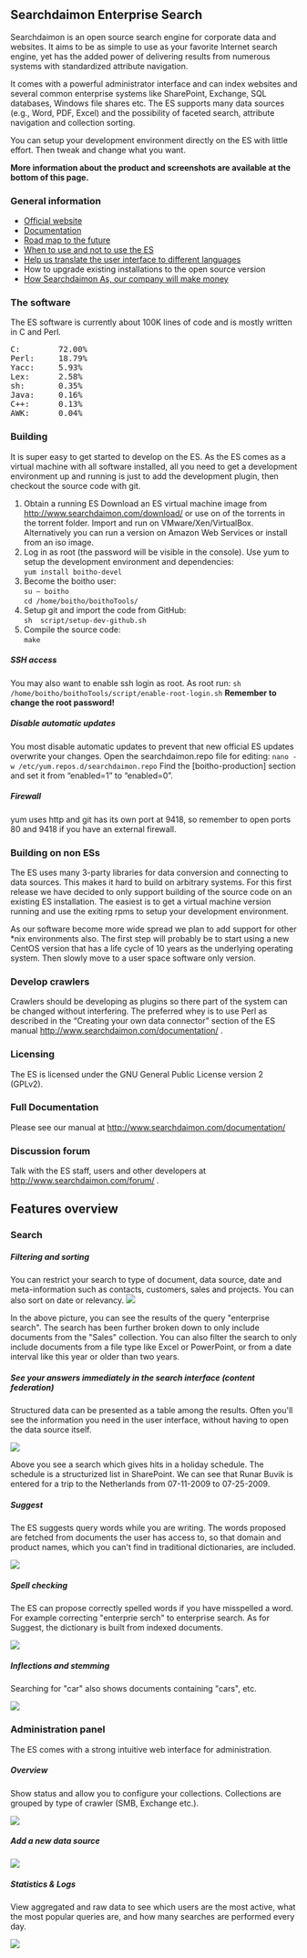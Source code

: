 ## Searchdaimon Enterprise Search ##

Searchdaimon is an open source search engine for corporate data and websites. It aims to be as simple to use as your favorite Internet search engine, yet has the added power of delivering results from numerous systems with standardized attribute navigation.

It comes with a powerful administrator interface and can index websites and several common enterprise systems like SharePoint, Exchange, SQL databases, Windows file shares etc. The ES supports many data sources (e.g., Word, PDF, Excel) and the possibility of faceted search, attribute navigation and collection sorting.

You can setup your development environment directly on the ES with little effort. Then tweak and change what you want. 

**More information about the product and screenshots are available at the bottom of this page.**

### General information ###
- [Official website](http://www.searchdaimon.com/)
- [Documentation](http://www.searchdaimon.com/documentation/)
- [Road map to the future](http://www.searchdaimon.com/wiki/Road_map_to_the_future)
- [When to use and not to use the ES](http://www.searchdaimon.com/products/when_to_use_and_not_to_use/)
- [Help us translate the user interface to different languages](http://www.searchdaimon.com/documentation/C48/#translating_the_search_engine_result_page_into_a_new_language)
- How to upgrade existing installations to the open source version
- [How Searchdaimon As, our company will make money](http://www.searchdaimon.com/wiki/Monetizing_the_ES)

### The software ###

The ES software is currently about 100K lines of code and is mostly written in C and Perl.

<pre>
C:        72.00%
Perl:     18.79%
Yacc:     5.93%
Lex:      2.58%
sh:       0.35%
Java:     0.16%
C++:      0.13%
AWK:      0.04%
</pre>
### Building ###

It is super easy to get started to develop on the ES. As the ES comes as a virtual machine with all software installed, all you need to get a development environment up and running is just to add the development plugin, then checkout the source code with git.

1.	Obtain a running ES
Download an ES virtual machine image from http://www.searchdaimon.com/download/ or use on of the torrents in the torrent folder. Import and run on VMware/Xen/VirtualBox. Alternatively you can run a version on Amazon Web Services or install from an iso image.
2.	Log in as root (the password will be visible in the console). Use yum to setup the development environment and dependencies:  
`yum install boitho-devel`  
3.	Become the boitho user:  
`su – boitho`  
`cd /home/boitho/boithoTools/`
4.	Setup git and import the code from GitHub:  
`sh  script/setup-dev-github.sh`  
5.	Compile the source code:  
`make`  

##### SSH access #####
You may also want to enable ssh login as root. As root run:
`sh /home/boitho/boithoTools/script/enable-root-login.sh`
**Remember to change the root password!**

##### Disable automatic updates #####
You most disable automatic updates to prevent that new official ES updates overwrite your changes. Open the searchdaimon.repo file for editing:
`nano -w /etc/yum.repos.d/searchdaimon.repo`
Find the [boitho-production] section and set it from “enabled=1” to “enabled=0”.

##### Firewall #####
yum uses http and git has its own port at 9418, so remember to open ports 80 and 9418 if you have an external firewall.

### Building on non ESs ###
The ES uses many 3-party libraries for data conversion and connecting to data sources. This makes it hard to build on arbitrary systems. For this first release we have decided to only support building of the source code on an existing ES installation. The easiest is to get a virtual machine version running and use the exiting rpms to setup your development environment.

As our software become more wide spread we plan to add support for other *nix environments also. The first step will probably be to start using a new CentOS version that has a life cycle of 10 years as the underlying operating system. Then slowly move to a user space software only version.

### Develop crawlers ###
Crawlers should be developing as plugins so there part of the system can be changed without interfering. The preferred whey is to use Perl as described in the “Creating your own data connector” section of the ES manual http://www.searchdaimon.com/documentation/ .

### Licensing ###
The ES is licensed under the GNU General Public License version 2 (GPLv2).

### Full Documentation ###
Please see our manual at http://www.searchdaimon.com/documentation/

### Discussion forum ###
Talk with the ES staff, users and other developers at http://www.searchdaimon.com/forum/ .

## Features overview ##

### Search ###

##### Filtering and sorting #####
You can restrict your search to type of document, data source, date and meta-information such as contacts, customers, sales and projects. You can also sort on date or relevancy.
![](https://raw.github.com/searchdaimon/enterprise-search/master/doc/images/filter2.png)

In the above picture, you can see the results of the query "enterprise search". The search has been further broken down to only include documents from the "Sales" collection. You can also filter the search to only include documents from a file type like Excel or PowerPoint, or from a date interval like this year or older than two years.

##### See your answers immediately in the search interface (content federation) #####
Structured data can be presented as a table among the results. Often you'll see the information you need in the user interface, without having to open the data source itself.

![](https://raw.github.com/searchdaimon/enterprise-search/master/doc/images/ferie_i_res.jpg)

Above you see a search which gives hits in a holiday schedule. The schedule is a structurized list in SharePoint. We can see that Runar Buvik is entered for a trip to the Netherlands from 07-11-2009 to 07-25-2009.

##### Suggest #####
The ES suggests query words while you are writing. The words proposed are fetched from documents the user has access to, so that domain and product names, which you can't find in traditional dictionaries, are included.

![](https://raw.github.com/searchdaimon/enterprise-search/master/doc/images/suggest.jpg)

##### Spell checking #####
The ES can propose correctly spelled words if you have misspelled a word. For example correcting "enterprie serch" to enterprise search. As for Suggest, the dictionary is built from indexed documents.

![](https://raw.github.com/searchdaimon/enterprise-search/master/doc/images/enterprise_search_spellingl2.png)

##### Inflections and stemming #####
Searching for "car" also shows documents containing "cars", etc.

![](https://raw.github.com/searchdaimon/enterprise-search/master/doc/images/enterprise_search_bil2.png)

### Administration panel ###
The ES comes with a strong intuitive web interface for administration.

##### Overview #####
Show status and allow you to configure your collections. Collections are grouped by type of crawler (SMB, Exchange etc.).

![](https://raw.github.com/searchdaimon/enterprise-search/master/doc/images/admin_overview.png)

##### Add a new data source #####
![](https://raw.github.com/searchdaimon/enterprise-search/master/doc/images/admin_manage_edit.png)

##### Statistics & Logs #####
View aggregated and raw data to see which users are the most active, what the most popular queries are, and how many searches are performed every day.

![](https://raw.github.com/searchdaimon/enterprise-search/master/doc/images/admin_statistics.png)